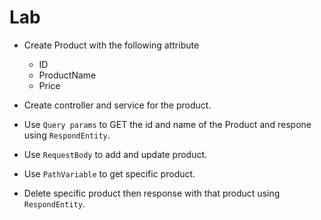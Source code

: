 # Lab 

* Create Product with the following attribute
    * ID
    * ProductName
    * Price 
    
* Create controller and service for the product. 

* Use `Query params` to GET the id and name of the Product and respone using `RespondEntity`.

* Use `RequestBody` to add and update product. 

* Use `PathVariable` to get specific product. 

* Delete specific product then response with that product using `RespondEntity`.     

